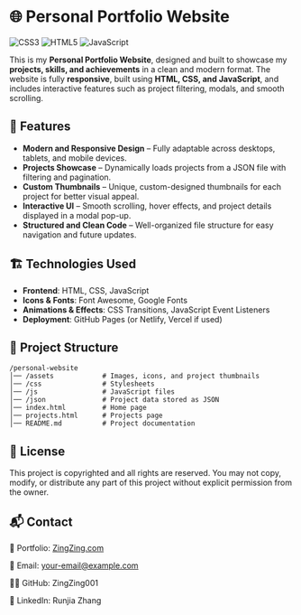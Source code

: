 # 🌐 Personal Portfolio Website  

![CSS3](https://img.shields.io/badge/css3-%231572B6.svg?style=for-the-badge&logo=css3&logoColor=white)
![HTML5](https://img.shields.io/badge/html5-%23E34F26.svg?style=for-the-badge&logo=html5&logoColor=white) 
![JavaScript](https://img.shields.io/badge/javascript-%23323330.svg?style=for-the-badge&logo=javascript&logoColor=%23F7DF1E)

This is my **Personal Portfolio Website**, designed and built to showcase my **projects, skills, and achievements** in a clean and modern format. The website is fully **responsive**, built using **HTML, CSS, and JavaScript**, and includes interactive features such as project filtering, modals, and smooth scrolling.

## 🚀 Features  

- **Modern and Responsive Design** – Fully adaptable across desktops, tablets, and mobile devices.  
- **Projects Showcase** – Dynamically loads projects from a JSON file with filtering and pagination.  
- **Custom Thumbnails** – Unique, custom-designed thumbnails for each project for better visual appeal.  
- **Interactive UI** – Smooth scrolling, hover effects, and project details displayed in a modal pop-up.  
- **Structured and Clean Code** – Well-organized file structure for easy navigation and future updates.  

## 🏗️ Technologies Used  

- **Frontend**: HTML, CSS, JavaScript  
- **Icons & Fonts**: Font Awesome, Google Fonts  
- **Animations & Effects**: CSS Transitions, JavaScript Event Listeners  
- **Deployment**: GitHub Pages (or Netlify, Vercel if used)  

## 📂 Project Structure  
```plaintext
/personal-website
│── /assets            # Images, icons, and project thumbnails  
│── /css               # Stylesheets  
│── /js                # JavaScript files  
│── /json              # Project data stored as JSON  
│── index.html         # Home page  
│── projects.html      # Projects page  
│── README.md          # Project documentation
```
## 📝 License

This project is copyrighted and all rights are reserved. You may not copy, modify, or distribute any part of this project without explicit permission from the owner.

## 📬 Contact

💼 Portfolio: [ZingZing.com](https://zingzing001.github.io/PersonalWebsite/projects.html)

📧 Email: your-email@example.com

👨‍💻 GitHub: ZingZing001

🔗 LinkedIn: Runjia Zhang
